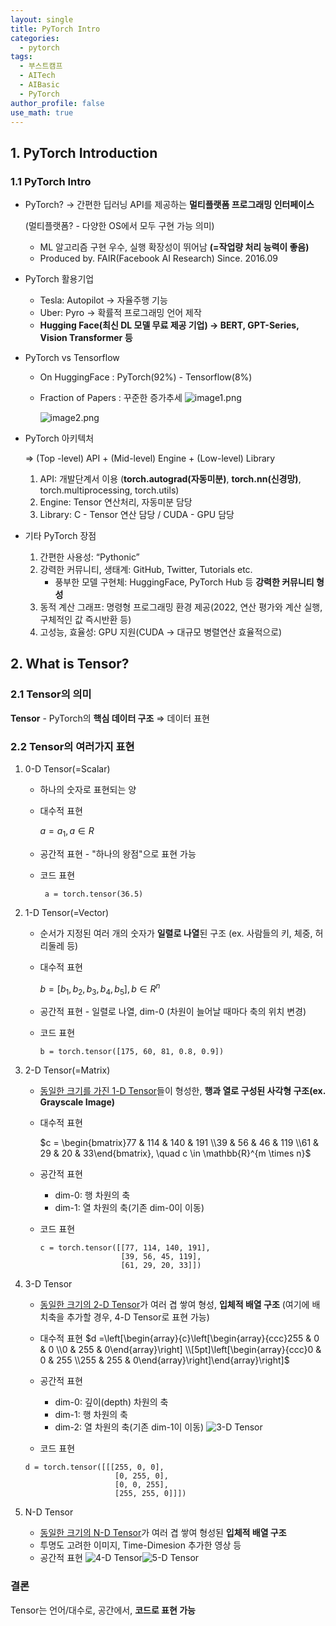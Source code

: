 ```yaml
---
layout: single
title: PyTorch Intro
categories:
  - pytorch
tags:
  - 부스트캠프
  - AITech
  - AIBasic
  - PyTorch
author_profile: false
use_math: true
---
```

## 1. PyTorch Introduction

### 1.1 PyTorch Intro

- PyTorch? → 간편한 딥러닝 API를 제공하는 **멀티플랫폼 프로그래밍 인터페이스**
    
    (멀티플랫폼? - 다양한 OS에서 모두 구현 가능 의미)
    
    - ML 알고리즘 구현 우수, 실행 확장성이 뛰어남 **(=작업량 처리 능력이 좋음)**
    - Produced by. FAIR(Facebook AI Research) Since. 2016.09
    
- PyTorch 활용기업
    - Tesla: Autopilot → 자율주행 기능
    - Uber: Pyro → 확률적 프로그래밍 언어 제작
    - **Hugging Face(최신 DL 모델 무료 제공 기업) → BERT, GPT-Series, Vision Transformer 등**

- PyTorch vs Tensorflow
    - On HuggingFace : PyTorch(92%) - Tensorflow(8%)
    - Fraction of Papers : 꾸준한 증가추세
        ![image1.png](../../images/2024-08-05-week1_1/image1.png)
        
        ![image2.png](../../images/2024-08-05-week1_1/image2.png)
        

- PyTorch 아키텍처
    
    ⇒ (Top -level) API + (Mid-level) Engine + (Low-level) Library
    
    1. API: 개발단계서 이용 (**torch.autograd(자동미분)**, **torch.nn(신경망)**, torch.multiprocessing, torch.utils)
    2. Engine: Tensor 연산처리, 자동미분 담당
    3. Library: C - Tensor 연산 담당 / CUDA - GPU 담당

- 기타 PyTorch 장점
    1. 간편한 사용성: “Pythonic”
    2. 강력한 커뮤니티, 생태계: GitHub, Twitter, Tutorials etc.
        - 풍부한 모델 구현체: HuggingFace, PyTorch Hub 등 **강력한 커뮤니티 형성**
    3. 동적 계산 그래프: 명령형 프로그래밍 환경 제공(2022, 연산 평가와 계산 실행, 구체적인 값 즉시반환 등)
    4. 고성능, 효율성: GPU 지원(CUDA → 대규모 병렬연산 효율적으로)

## 2. What is Tensor?

### 2.1 Tensor의 의미

**Tensor** - PyTorch의 **핵심 데이터 구조** ⇒ 데이터 표현

### 2.2 Tensor의 여러가지 표현

1. 0-D Tensor(=Scalar)
    - 하나의 숫자로 표현되는 양
    - 대수적 표현
	    
	    $a = a_1, a \in R$
	    
    - 공간적 표현 - "하나의 왕점"으로 표현 가능
    - 코드 표현
        
        ```
         a = torch.tensor(36.5)
		```
       

2. 1-D Tensor(=Vector)
    - 순서가 지정된 여러 개의 숫자가 **일렬로 나열**된 구조 (ex. 사람들의 키, 체중, 허리둘레 등)
    - 대수적 표현
        
        $b = [b_1, b_2, b_3, b_4, b_5], b \in R^n$
        
    - 공간적 표현 - 일렬로 나열, dim-0 (차원이 늘어날 때마다 축의 위치 변경)
    - 코드 표현
	    ~~~
	    b = torch.tensor([175, 60, 81, 0.8, 0.9])
	    ~~~
	    

3. 2-D Tensor(=Matrix)
    - <u>동일한 크기를 가진 1-D Tensor</u>들이 형성한, **행과 열로 구성된 사각형 구조(ex. Grayscale Image)**
    - 대수적 표현
        
        $c = \begin{bmatrix}77 & 114 & 140 & 191 \\39 & 56 & 46 & 119 \\61 & 29 & 20 & 33\end{bmatrix}, \quad c \in \mathbb{R}^{m \times n}$
	    
    - 공간적 표현
	    - dim-0: 행 차원의 축
	    - dim-1: 열 차원의 축(기존 dim-0이 이동)
	- 코드 표현
		~~~
		c = torch.tensor([[77, 114, 140, 191],
						  [39, 56, 45, 119],
						  [61, 29, 20, 33]])
		~~~
		

4. 3-D Tensor
	- <u>동일한 크기의 2-D Tensor</u>가 여러 겹 쌓여 형성, **입체적 배열 구조**
		(여기에 배치축을 추가할 경우, 4-D Tensor로 표현 가능)
	- 대수적 표현
		$d =\left[\begin{array}{c}\left[\begin{array}{ccc}255 & 0 & 0 \\0 & 255 & 0\end{array}\right] \\[5pt]\left[\begin{array}{ccc}0 & 0 & 255 \\255 & 255 & 0\end{array}\right]\end{array}\right]$
		
	- 공간적 표현
		- dim-0: 깊이(depth) 차원의 축
		- dim-1: 행 차원의 축
		- dim-2: 열 차원의 축(기존 dim-1이 이동) 
		![3-D Tensor](../../images/2024-08-05-week1_1/image3.png)
	- 코드 표현
	~~~
	d = torch.tensor([[[255, 0, 0],
						[0, 255, 0],
						[0, 0, 255],
						[255, 255, 0]]])
	~~~
	

5. N-D Tensor
	- <u>동일한 크기의 N-D Tensor</u>가 여러 겹 쌓여 형성된 **입체적 배열 구조**
	- 투명도 고려한 이미지, Time-Dimesion 추가한 영상 등
	- 공간적 표현
	![4-D Tensor](../../images/2024-08-05-week1_1/image4.png)![5-D Tensor](../../images/2024-08-05-week1_1/image5.png)


### 결론
Tensor는 언어/대수로, 공간에서, **코드로 표현 가능**



